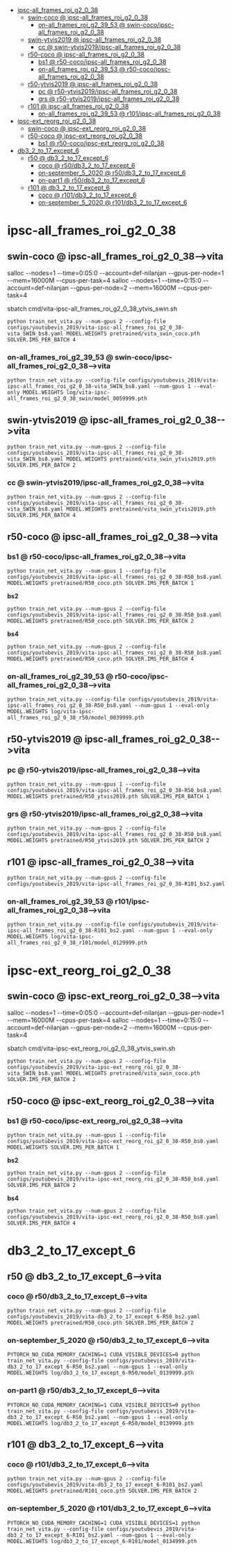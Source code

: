<!-- MarkdownTOC -->

- [ipsc-all_frames_roi_g2_0_38](#ipsc_all_frames_roi_g2_0_38_)
    - [swin-coco       @ ipsc-all_frames_roi_g2_0_38](#swin_coco___ipsc_all_frames_roi_g2_0_3_8_)
        - [on-all_frames_roi_g2_39_53       @ swin-coco/ipsc-all_frames_roi_g2_0_38](#on_all_frames_roi_g2_39_53___swin_coco_ipsc_all_frames_roi_g2_0_3_8_)
    - [swin-ytvis2019       @ ipsc-all_frames_roi_g2_0_38](#swin_ytvis2019___ipsc_all_frames_roi_g2_0_3_8_)
        - [cc       @ swin-ytvis2019/ipsc-all_frames_roi_g2_0_38](#cc___swin_ytvis2019_ipsc_all_frames_roi_g2_0_38_)
    - [r50-coco       @ ipsc-all_frames_roi_g2_0_38](#r50_coco___ipsc_all_frames_roi_g2_0_3_8_)
        - [bs1       @ r50-coco/ipsc-all_frames_roi_g2_0_38](#bs1___r50_coco_ipsc_all_frames_roi_g2_0_38_)
        - [on-all_frames_roi_g2_39_53       @ r50-coco/ipsc-all_frames_roi_g2_0_38](#on_all_frames_roi_g2_39_53___r50_coco_ipsc_all_frames_roi_g2_0_38_)
    - [r50-ytvis2019       @ ipsc-all_frames_roi_g2_0_38](#r50_ytvis2019___ipsc_all_frames_roi_g2_0_3_8_)
        - [pc       @ r50-ytvis2019/ipsc-all_frames_roi_g2_0_38](#pc___r50_ytvis2019_ipsc_all_frames_roi_g2_0_3_8_)
        - [grs       @ r50-ytvis2019/ipsc-all_frames_roi_g2_0_38](#grs___r50_ytvis2019_ipsc_all_frames_roi_g2_0_3_8_)
    - [r101       @ ipsc-all_frames_roi_g2_0_38](#r101___ipsc_all_frames_roi_g2_0_3_8_)
        - [on-all_frames_roi_g2_39_53       @ r101/ipsc-all_frames_roi_g2_0_38](#on_all_frames_roi_g2_39_53___r101_ipsc_all_frames_roi_g2_0_38_)
- [ipsc-ext_reorg_roi_g2_0_38](#ipsc_ext_reorg_roi_g2_0_3_8_)
    - [swin-coco       @ ipsc-ext_reorg_roi_g2_0_38](#swin_coco___ipsc_ext_reorg_roi_g2_0_38_)
    - [r50-coco       @ ipsc-ext_reorg_roi_g2_0_38](#r50_coco___ipsc_ext_reorg_roi_g2_0_38_)
        - [bs1       @ r50-coco/ipsc-ext_reorg_roi_g2_0_38](#bs1___r50_coco_ipsc_ext_reorg_roi_g2_0_3_8_)
- [db3_2_to_17_except_6](#db3_2_to_17_except_6_)
    - [r50       @ db3_2_to_17_except_6](#r50___db3_2_to_17_except_6_)
        - [coco       @ r50/db3_2_to_17_except_6](#coco___r50_db3_2_to_17_except_6_)
        - [on-september_5_2020       @ r50/db3_2_to_17_except_6](#on_september_5_2020___r50_db3_2_to_17_except_6_)
        - [on-part1       @ r50/db3_2_to_17_except_6](#on_part1___r50_db3_2_to_17_except_6_)
    - [r101       @ db3_2_to_17_except_6](#r101___db3_2_to_17_except_6_)
        - [coco       @ r101/db3_2_to_17_except_6](#coco___r101_db3_2_to_17_except_6_)
        - [on-september_5_2020       @ r101/db3_2_to_17_except_6](#on_september_5_2020___r101_db3_2_to_17_except_6_)

<!-- /MarkdownTOC -->

<a id="ipsc_all_frames_roi_g2_0_38_"></a>
# ipsc-all_frames_roi_g2_0_38

<a id="swin_coco___ipsc_all_frames_roi_g2_0_3_8_"></a>
## swin-coco       @ ipsc-all_frames_roi_g2_0_38-->vita
salloc --nodes=1 --time=0:05:0 --account=def-nilanjan --gpus-per-node=1 --mem=16000M --cpus-per-task=4
salloc --nodes=1 --time=0:15:0 --account=def-nilanjan --gpus-per-node=2 --mem=16000M --cpus-per-task=4

sbatch cmd/vita-ipsc-all_frames_roi_g2_0_38_ytvis_swin.sh
```
python train_net_vita.py --num-gpus 2 --config-file configs/youtubevis_2019/vita-ipsc-all_frames_roi_g2_0_38-vita_SWIN_bs8.yaml MODEL.WEIGHTS pretrained/vita_swin_coco.pth SOLVER.IMS_PER_BATCH 4
```
<a id="on_all_frames_roi_g2_39_53___swin_coco_ipsc_all_frames_roi_g2_0_3_8_"></a>
### on-all_frames_roi_g2_39_53       @ swin-coco/ipsc-all_frames_roi_g2_0_38-->vita
```
python train_net_vita.py --config-file configs/youtubevis_2019/vita-ipsc-all_frames_roi_g2_0_38-vita_SWIN_bs8.yaml --num-gpus 1 --eval-only MODEL.WEIGHTS log/vita-ipsc-all_frames_roi_g2_0_38_swin/model_0059999.pth
```
<a id="swin_ytvis2019___ipsc_all_frames_roi_g2_0_3_8_"></a>
## swin-ytvis2019       @ ipsc-all_frames_roi_g2_0_38-->vita
```
python train_net_vita.py --num-gpus 2 --config-file configs/youtubevis_2019/vita-ipsc-all_frames_roi_g2_0_38-vita_SWIN_bs8.yaml MODEL.WEIGHTS pretrained/vita_swin_ytvis2019.pth SOLVER.IMS_PER_BATCH 2
```
<a id="cc___swin_ytvis2019_ipsc_all_frames_roi_g2_0_38_"></a>
### cc       @ swin-ytvis2019/ipsc-all_frames_roi_g2_0_38-->vita
```
python train_net_vita.py --num-gpus 2 --config-file configs/youtubevis_2019/vita-ipsc-all_frames_roi_g2_0_38-vita_SWIN_bs8.yaml MODEL.WEIGHTS pretrained/vita_swin_ytvis2019.pth SOLVER.IMS_PER_BATCH 4
```
<a id="r50_coco___ipsc_all_frames_roi_g2_0_3_8_"></a>
## r50-coco       @ ipsc-all_frames_roi_g2_0_38-->vita
<a id="bs1___r50_coco_ipsc_all_frames_roi_g2_0_38_"></a>
### bs1       @ r50-coco/ipsc-all_frames_roi_g2_0_38-->vita
```
python train_net_vita.py --num-gpus 1 --config-file configs/youtubevis_2019/vita-ipsc-all_frames_roi_g2_0_38-R50_bs8.yaml MODEL.WEIGHTS pretrained/R50_coco.pth SOLVER.IMS_PER_BATCH 1
```
__bs2__  
```
python train_net_vita.py --num-gpus 2 --config-file configs/youtubevis_2019/vita-ipsc-all_frames_roi_g2_0_38-R50_bs8.yaml MODEL.WEIGHTS pretrained/R50_coco.pth SOLVER.IMS_PER_BATCH 2
```
__bs4__   
```
python train_net_vita.py --num-gpus 2 --config-file configs/youtubevis_2019/vita-ipsc-all_frames_roi_g2_0_38-R50_bs8.yaml MODEL.WEIGHTS pretrained/R50_coco.pth SOLVER.IMS_PER_BATCH 4
```

<a id="on_all_frames_roi_g2_39_53___r50_coco_ipsc_all_frames_roi_g2_0_38_"></a>
### on-all_frames_roi_g2_39_53       @ r50-coco/ipsc-all_frames_roi_g2_0_38-->vita
```
python train_net_vita.py --config-file configs/youtubevis_2019/vita-ipsc-all_frames_roi_g2_0_38-R50_bs8.yaml --num-gpus 1 --eval-only MODEL.WEIGHTS log/vita-ipsc-all_frames_roi_g2_0_38_r50/model_0039999.pth
```

<a id="r50_ytvis2019___ipsc_all_frames_roi_g2_0_3_8_"></a>
## r50-ytvis2019       @ ipsc-all_frames_roi_g2_0_38-->vita
<a id="pc___r50_ytvis2019_ipsc_all_frames_roi_g2_0_3_8_"></a>
### pc       @ r50-ytvis2019/ipsc-all_frames_roi_g2_0_38-->vita
```
python train_net_vita.py --num-gpus 1 --config-file configs/youtubevis_2019/vita-ipsc-all_frames_roi_g2_0_38-R50_bs8.yaml MODEL.WEIGHTS pretrained/R50_ytvis2019.pth SOLVER.IMS_PER_BATCH 1
```
<a id="grs___r50_ytvis2019_ipsc_all_frames_roi_g2_0_3_8_"></a>
### grs       @ r50-ytvis2019/ipsc-all_frames_roi_g2_0_38-->vita
```
python train_net_vita.py --num-gpus 2 --config-file configs/youtubevis_2019/vita-ipsc-all_frames_roi_g2_0_38-R50_bs8.yaml MODEL.WEIGHTS pretrained/R50_ytvis2019.pth SOLVER.IMS_PER_BATCH 2
```
<a id="r101___ipsc_all_frames_roi_g2_0_3_8_"></a>
## r101       @ ipsc-all_frames_roi_g2_0_38-->vita
```
python train_net_vita.py --num-gpus 2 --config-file configs/youtubevis_2019/vita-ipsc-all_frames_roi_g2_0_38-R101_bs2.yaml
```
<a id="on_all_frames_roi_g2_39_53___r101_ipsc_all_frames_roi_g2_0_38_"></a>
### on-all_frames_roi_g2_39_53       @ r101/ipsc-all_frames_roi_g2_0_38-->vita
```
python train_net_vita.py --config-file configs/youtubevis_2019/vita-ipsc-all_frames_roi_g2_0_38-R101_bs2.yaml --num-gpus 1 --eval-only MODEL.WEIGHTS log/vita-ipsc-all_frames_roi_g2_0_38_r101/model_0129999.pth
```
<a id="ipsc_ext_reorg_roi_g2_0_3_8_"></a>
# ipsc-ext_reorg_roi_g2_0_38

<a id="swin_coco___ipsc_ext_reorg_roi_g2_0_38_"></a>
## swin-coco       @ ipsc-ext_reorg_roi_g2_0_38-->vita
salloc --nodes=1 --time=0:05:0 --account=def-nilanjan --gpus-per-node=1 --mem=16000M --cpus-per-task=4
salloc --nodes=1 --time=0:15:0 --account=def-nilanjan --gpus-per-node=2 --mem=16000M --cpus-per-task=4

sbatch cmd/vita-ipsc-ext_reorg_roi_g2_0_38_ytvis_swin.sh
```
python train_net_vita.py --num-gpus 2 --config-file configs/youtubevis_2019/vita-ipsc-ext_reorg_roi_g2_0_38-vita_SWIN_bs8.yaml MODEL.WEIGHTS pretrained/vita_swin_coco.pth SOLVER.IMS_PER_BATCH 2
```

<a id="r50_coco___ipsc_ext_reorg_roi_g2_0_38_"></a>
## r50-coco       @ ipsc-ext_reorg_roi_g2_0_38-->vita
<a id="bs1___r50_coco_ipsc_ext_reorg_roi_g2_0_3_8_"></a>
### bs1       @ r50-coco/ipsc-ext_reorg_roi_g2_0_38-->vita
```
python train_net_vita.py --num-gpus 1 --config-file configs/youtubevis_2019/vita-ipsc-ext_reorg_roi_g2_0_38-R50_bs8.yaml MODEL.WEIGHTS SOLVER.IMS_PER_BATCH 1
```
__bs2__  
```
python train_net_vita.py --num-gpus 2 --config-file configs/youtubevis_2019/vita-ipsc-ext_reorg_roi_g2_0_38-R50_bs8.yaml SOLVER.IMS_PER_BATCH 2
```
__bs4__   
```
python train_net_vita.py --num-gpus 2 --config-file configs/youtubevis_2019/vita-ipsc-ext_reorg_roi_g2_0_38-R50_bs8.yaml SOLVER.IMS_PER_BATCH 4
```


<a id="db3_2_to_17_except_6_"></a>
# db3_2_to_17_except_6
<a id="r50___db3_2_to_17_except_6_"></a>
## r50       @ db3_2_to_17_except_6-->vita

<a id="coco___r50_db3_2_to_17_except_6_"></a>
### coco       @ r50/db3_2_to_17_except_6-->vita
```
python train_net_vita.py --num-gpus 2 --config-file configs/youtubevis_2019/vita-db3_2_to_17_except_6-R50_bs2.yaml MODEL.WEIGHTS pretrained/R50_coco.pth SOLVER.IMS_PER_BATCH 2
```

<a id="on_september_5_2020___r50_db3_2_to_17_except_6_"></a>
### on-september_5_2020       @ r50/db3_2_to_17_except_6-->vita
```
PYTORCH_NO_CUDA_MEMORY_CACHING=1 CUDA_VISIBLE_DEVICES=0 python train_net_vita.py --config-file configs/youtubevis_2019/vita-db3_2_to_17_except_6-R50_bs2.yaml --num-gpus 1 --eval-only MODEL.WEIGHTS log/db3_2_to_17_except_6-R50/model_0139999.pth
```

<a id="on_part1___r50_db3_2_to_17_except_6_"></a>
### on-part1       @ r50/db3_2_to_17_except_6-->vita
```
PYTORCH_NO_CUDA_MEMORY_CACHING=1 CUDA_VISIBLE_DEVICES=0 python train_net_vita.py --config-file configs/youtubevis_2019/vita-db3_2_to_17_except_6-R50_bs2.yaml --num-gpus 1 --eval-only MODEL.WEIGHTS log/db3_2_to_17_except_6-R50/model_0139999.pth
```

<a id="r101___db3_2_to_17_except_6_"></a>
## r101       @ db3_2_to_17_except_6-->vita

<a id="coco___r101_db3_2_to_17_except_6_"></a>
### coco       @ r101/db3_2_to_17_except_6-->vita
```
python train_net_vita.py --num-gpus 2 --config-file configs/youtubevis_2019/vita-db3_2_to_17_except_6-R101_bs2.yaml MODEL.WEIGHTS pretrained/R101_coco.pth SOLVER.IMS_PER_BATCH 2
```

<a id="on_september_5_2020___r101_db3_2_to_17_except_6_"></a>
### on-september_5_2020       @ r101/db3_2_to_17_except_6-->vita
```
PYTORCH_NO_CUDA_MEMORY_CACHING=1 CUDA_VISIBLE_DEVICES=1 python train_net_vita.py --config-file configs/youtubevis_2019/vita-db3_2_to_17_except_6-R101_bs2.yaml --num-gpus 1 --eval-only MODEL.WEIGHTS log/db3_2_to_17_except_6-R101/model_0134999.pth
```













